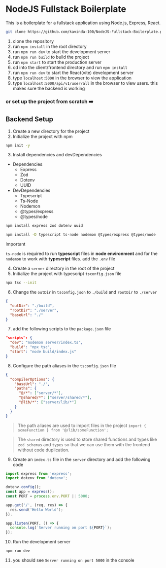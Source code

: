 # **NodeJS Fullstack Boilerplate**

This is a boilerplate for a fullstack application using Node.js, Express, React.

```bash
git clone https://github.com/kavinda-100/NodeJS-Fullstack-Boilerplate.git
```

1. clone the repository
2. run `npm install` in the root directory
3. run `npm run dev` to start the development server
4. run `npm run build` to build the project
5. run `npm start` to start the production server
6. cd into the client/frontend directory and run `npm install`
7. run `npm run dev` to start the React(vite) development server
8. type `localhost:5000` in the browser to view the application
9. type `localhost:5000/api/v1/user/all` in the browser to view users. this makes sure the backend is working

### or set up the project from scratch ➡️

## Backend Setup

1. Create a new directory for the project
2. Initialize the project with npm

```bash
npm init -y
```

3. Install dependencies and devDependencies
  - Dependencies
    - Express
    - Zod
    - Dotenv
    - UUID
- DevDependencies
  - Typescript
  - Ts-Node
  - Nodemon
  - @types/express
  - @types/node

```bash
npm install express zod dotenv uuid
```
```bash
npm install -D typescript ts-node nodemon @types/express @types/node
```

> [!IMPORTANT]
> `ts-node` is required to run **typescript** files in **node** **environment** and for the `nodemon`
> to work with **typescript** files.
> add the `.env` file

4. Create a `server` directory in the root of the project
5. Initialize the project with typescript `tsconfig.json` file

```bash
npx tsc --init
```

6. Change the `outDir` in `tsconfig.json` to `./build` and `rootDir` to `./server`

```json
{
  "outDir": "./build",
  "rootDir": "./server",
  "baseUrl": "./"
}
```
7. add the following scripts to the `package.json` file

```json
"scripts": {
  "dev": "nodemon server/index.ts",
  "build": "npx tsc",
  "start": "node build/index.js"
}
```

8. Configure the path aliases in the `tsconfig.json` file

```json
{
  "compilerOptions": {
    "baseUrl": "./",
    "paths": {
      "@/*": ["server/*"],
      "@shared/*": ["server/shared/*"],
      "@lib/*": ["server/lib/*"]
    }
  }
}
```
> The path aliases are used to import files in the project
> `import { someFunction } from '@/lib/someFunction';`

> The `shared` directory is used to store shared functions and types like `zod schemas` and `types` so that we can use them with the frontend without code duplication.

9. Create an `index.ts` file in the `server` directory and add the following code

```typescript
import express from 'express';
import dotenv from 'dotenv';

dotenv.config();
const app = express();
const PORT = process.env.PORT || 5000;

app.get('/', (req, res) => {
  res.send('Hello World');
});

app.listen(PORT, () => {
  console.log(`Server running on port ${PORT}`);
});
```

10. Run the development server

```bash
npm run dev
```

11. you should see `Server running on port 5000` in the console

